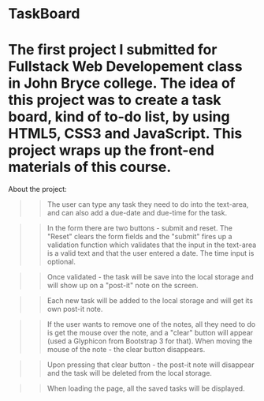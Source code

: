 # TaskBoard
The first project I submitted for Fullstack Web Developement class in John Bryce college.
The idea of this project was to create a task board, kind of to-do list, by using HTML5, CSS3 and JavaScript.
This project wraps up the front-end materials of this course.
=========================
About the project:

>> The user can type any task they need to do into the 
text-area, and can also add a due-date and due-time 
for the task.

>> In the form there are two buttons - submit and reset. 
The "Reset" clears the form fields and the "submit" 
fires up a validation function which validates that 
the input in the text-area is a valid text and that 
the user entered a date. The time input is optional.

>> Once validated - the task will be save into the local 
storage and will show up on a "post-it" note on the screen.

>> Each new task will be added to the local storage 
and will get its own post-it note. 

>> If the user wants to remove one of the notes, all they 
need to do is get the mouse over the note, and a "clear" 
button will appear (used a Glyphicon from Bootstrap 3 for that). 
When moving the mouse of the note - the clear button disappears.

>> Upon pressing that clear button - the post-it note will 
disappear and the task will be deleted from the local storage.

>> When loading the page, all the saved tasks will be displayed.



